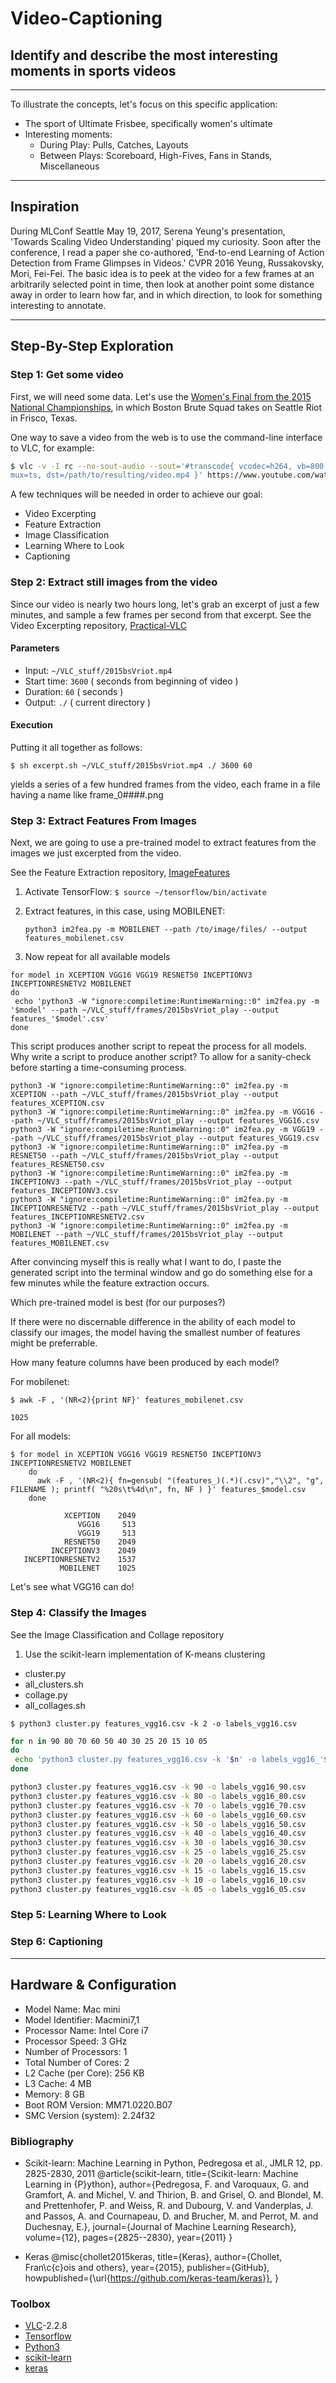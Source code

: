 # Video-Captioning
## Identify and describe the most interesting moments in sports videos
--------

To illustrate the concepts, let's focus on this specific application:

* The sport of Ultimate Frisbee, specifically women's ultimate
* Interesting moments: 
  - During Play: Pulls, Catches, Layouts
  - Between Plays: Scoreboard, High-Fives, Fans in Stands, Miscellaneous

--------

## Inspiration
During MLConf Seattle May 19, 2017, Serena Yeung's presentation, 'Towards Scaling Video Understanding' piqued my curiosity.
Soon after the conference, I read a paper she co-authored, 'End-to-end Learning of Action Detection from Frame Glimpses in Videos.' CVPR 2016 Yeung, Russakovsky, Mori, Fei-Fei.
The basic idea is to peek at the video for a few frames at an arbitrarily selected point in time,
then look at another point some distance away in order to learn how far, and in which direction,
to look for something interesting to annotate.

--------

## Step-By-Step Exploration

### Step 1: Get some video
First, we will need some data. Let's use the [Women's Final from the 2015 National Championships](https://www.youtube.com/watch?v=ULzQS2rv34s), in which Boston Brute Squad takes on Seattle Riot in Frisco, Texas.

One way to save a video from the web is to use the command-line interface to VLC, for example:
```bash
$ vlc -v -I rc --no-sout-audio --sout='#transcode{ vcodec=h264, vb=800, scale=1 }:std{ access=file,
mux=ts, dst=/path/to/resulting/video.mp4 }' https://www.youtube.com/watch?v=ULzQS2rv34s/ vlc://quit
```
A few techniques will be needed in order to achieve our goal: 
* Video Excerpting
* Feature Extraction
* Image Classification
* Learning Where to Look
* Captioning

### Step 2: Extract still images from the video

Since our video is nearly two hours long, let's grab an excerpt of just a few minutes, and sample a few frames per second from that excerpt. See the Video Excerpting repository, [Practical-VLC](https://github.com/KarlEdwards/Practical-VLC.git)

#### Parameters

* Input: `~/VLC_stuff/2015bsVriot.mp4`
* Start time: `3600` ( seconds from beginning of video )
* Duration: `60` ( seconds )
* Output: `./`  ( current directory )

#### Execution
Putting it all together as follows:

```$ sh excerpt.sh ~/VLC_stuff/2015bsVriot.mp4 ./ 3600 60```

yields a series of a few hundred frames from the video, each frame in a file having a name like frame_0####.png

### Step 3: Extract Features From Images
Next, we are going to use a pre-trained model to extract features from the images we just excerpted from the video.

See the Feature Extraction repository, [ImageFeatures](https://github.com/KarlEdwards/ImageFeatures.git)

1. Activate TensorFlow:
`$ source ~/tensorflow/bin/activate`

2. Extract features, in this case, using MOBILENET:

    `python3 im2fea.py -m MOBILENET --path /to/image/files/ --output features_mobilenet.csv`

3. Now repeat for all available models

```
for model in XCEPTION VGG16 VGG19 RESNET50 INCEPTIONV3 INCEPTIONRESNETV2 MOBILENET
do
 echo 'python3 -W "ignore:compiletime:RuntimeWarning::0" im2fea.py -m '$model' --path ~/VLC_stuff/frames/2015bsVriot_play --output features_'$model'.csv'
done
```

This script produces another script to repeat the process for all models. Why write a script to produce another script? To allow for a sanity-check before starting a time-consuming process.

```
python3 -W "ignore:compiletime:RuntimeWarning::0" im2fea.py -m XCEPTION --path ~/VLC_stuff/frames/2015bsVriot_play --output features_XCEPTION.csv
python3 -W "ignore:compiletime:RuntimeWarning::0" im2fea.py -m VGG16 --path ~/VLC_stuff/frames/2015bsVriot_play --output features_VGG16.csv
python3 -W "ignore:compiletime:RuntimeWarning::0" im2fea.py -m VGG19 --path ~/VLC_stuff/frames/2015bsVriot_play --output features_VGG19.csv
python3 -W "ignore:compiletime:RuntimeWarning::0" im2fea.py -m RESNET50 --path ~/VLC_stuff/frames/2015bsVriot_play --output features_RESNET50.csv
python3 -W "ignore:compiletime:RuntimeWarning::0" im2fea.py -m INCEPTIONV3 --path ~/VLC_stuff/frames/2015bsVriot_play --output features_INCEPTIONV3.csv
python3 -W "ignore:compiletime:RuntimeWarning::0" im2fea.py -m INCEPTIONRESNETV2 --path ~/VLC_stuff/frames/2015bsVriot_play --output features_INCEPTIONRESNETV2.csv
python3 -W "ignore:compiletime:RuntimeWarning::0" im2fea.py -m MOBILENET --path ~/VLC_stuff/frames/2015bsVriot_play --output features_MOBILENET.csv
```

After convincing myself this is really what I want to do, I paste the generated script into the terminal window and go do something else for a few minutes while the feature extraction occurs.

Which pre-trained model is best (for our purposes?)

If there were no discernable difference in the ability of each model to classify our images, the model having the smallest number of features might be preferrable.

How many feature columns have been produced by each model?

For mobilenet:

`$ awk -F , '(NR<2){print NF}' features_mobilenet.csv`

`1025`

For all models:

```
$ for model in XCEPTION VGG16 VGG19 RESNET50 INCEPTIONV3 INCEPTIONRESNETV2 MOBILENET
    do
      awk -F , '(NR<2){ fn=gensub( "(features_)(.*)(.csv)","\\2", "g", FILENAME ); printf( "%20s\t%4d\n", fn, NF ) }' features_$model.csv
    done
```

```
            XCEPTION	2049
               VGG16	 513
               VGG19	 513
            RESNET50	2049
         INCEPTIONV3	2049
   INCEPTIONRESNETV2	1537
           MOBILENET	1025
```

Let's see what VGG16 can do!

### Step 4: Classify the Images
See the Image Classification and Collage repository

1. Use the scikit-learn implementation of K-means clustering
* cluster.py
* all_clusters.sh
* collage.py
* all_collages.sh

`$ python3 cluster.py features_vgg16.csv -k 2 -o labels_vgg16.csv`

```bash
for n in 90 80 70 60 50 40 30 25 20 15 10 05 
do
 echo 'python3 cluster.py features_vgg16.csv -k '$n' -o labels_vgg16_'$n'.csv'
done
```

```bash
python3 cluster.py features_vgg16.csv -k 90 -o labels_vgg16_90.csv
python3 cluster.py features_vgg16.csv -k 80 -o labels_vgg16_80.csv
python3 cluster.py features_vgg16.csv -k 70 -o labels_vgg16_70.csv
python3 cluster.py features_vgg16.csv -k 60 -o labels_vgg16_60.csv
python3 cluster.py features_vgg16.csv -k 50 -o labels_vgg16_50.csv
python3 cluster.py features_vgg16.csv -k 40 -o labels_vgg16_40.csv
python3 cluster.py features_vgg16.csv -k 30 -o labels_vgg16_30.csv
python3 cluster.py features_vgg16.csv -k 25 -o labels_vgg16_25.csv
python3 cluster.py features_vgg16.csv -k 20 -o labels_vgg16_20.csv
python3 cluster.py features_vgg16.csv -k 15 -o labels_vgg16_15.csv
python3 cluster.py features_vgg16.csv -k 10 -o labels_vgg16_10.csv
python3 cluster.py features_vgg16.csv -k 05 -o labels_vgg16_05.csv
```

### Step 5: Learning Where to Look

### Step 6: Captioning

--------

## Hardware & Configuration

* Model Name:	Mac mini
* Model Identifier:	Macmini7,1
* Processor Name:	Intel Core i7
* Processor Speed:	3 GHz
* Number of Processors:	1
* Total Number of Cores:	2
* L2 Cache (per Core):	256 KB
* L3 Cache:	4 MB
* Memory:	8 GB
* Boot ROM Version:	MM71.0220.B07
* SMC Version (system):	2.24f32

### Bibliography
* Scikit-learn: Machine Learning in Python, Pedregosa et al., JMLR 12, pp. 2825-2830, 2011
@article{scikit-learn,
 title={Scikit-learn: Machine Learning in {P}ython},
 author={Pedregosa, F. and Varoquaux, G. and Gramfort, A. and Michel, V.
         and Thirion, B. and Grisel, O. and Blondel, M. and Prettenhofer, P.
         and Weiss, R. and Dubourg, V. and Vanderplas, J. and Passos, A. and
         Cournapeau, D. and Brucher, M. and Perrot, M. and Duchesnay, E.},
 journal={Journal of Machine Learning Research},
 volume={12},
 pages={2825--2830},
 year={2011}
}

* Keras
@misc{chollet2015keras,
  title={Keras},
  author={Chollet, Fran\c{c}ois and others},
  year={2015},
  publisher={GitHub},
  howpublished={\url{https://github.com/keras-team/keras}},
}

### Toolbox
* [VLC](https://www.videolan.org/vlc/index.html)-2.2.8
* [Tensorflow](https://www.tensorflow.org/install/install_mac)
* [Python3](https://wsvincent.com/install-python3-mac/)
* [scikit-learn](http://scikit-learn.org/stable/)
* [keras](https://keras.io/applications/)
